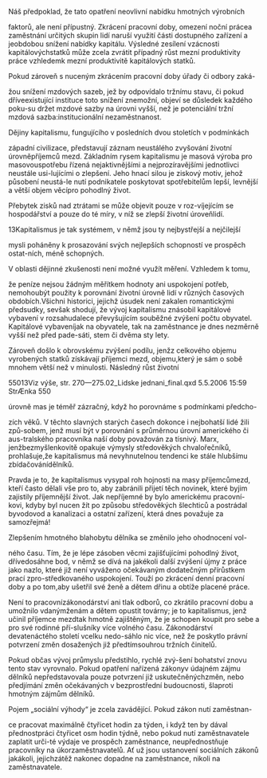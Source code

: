 
Náš předpoklad, že tato opatření neovlivní nabídku hmotných výrobních

faktorů, ale není přípustný. Zkrácení pracovní doby, omezení noční prácea zaměstnání určitých skupin lidí naruší využití části dostupného zařízení a jeobdobou snížení nabídky kapitálu. Výsledné zesílení vzácnosti kapitálovýchstatků může zcela zvrátit případný růst mezní produktivity práce vzhledemk mezní produktivitě kapitálových statků.

Pokud zároveň s nuceným zkrácením pracovní doby úřady či odbory zaká-

žou snížení mzdových sazeb, jež by odpovídalo tržnímu stavu, či pokud dříveexistující instituce toto snížení znemožní, objeví se důsledek každého poku-su držet mzdové sazby na úrovni vyšší, než je potenciální tržní mzdová sazba:institucionální nezaměstnanost.

Dějiny kapitalismu, fungujícího v posledních dvou stoletích v podmínkách

západní civilizace, představují záznam neustálého zvyšování životní úrovněpříjemců mezd. Základním rysem kapitalismu je masová výroba pro masovouspotřebu řízená nejaktivnějšími a nejprozíravějšími jednotlivci neustále usi-lujícími o zlepšení. Jeho hnací silou je ziskový motiv, jehož působení neustá-le nutí podnikatele poskytovat spotřebitelům lepší, levnější a větší objem věcípro pohodlný život.

Přebytek zisků nad ztrátami se může objevit pouze v roz-víjejícím se hospodářství a pouze do té míry, v níž se zlepší životní úroveňlidí.

13Kapitalismus je tak systémem, v němž jsou ty nejbystřejší a nejčilejší

mysli poháněny k prosazování svých nejlepších schopností ve prospěch ostat-ních, méně schopných.

V oblasti dějinné zkušenosti není možné využít měření. Vzhledem k tomu,

že peníze nejsou žádným měřítkem hodnoty ani uspokojení potřeb, nemohoubýt použity k porovnání životní úrovně lidí v různých časových obdobích.Všichni historici, jejichž úsudek není zakalen romantickými předsudky, sevšak shodují, že vývoj kapitalismu znásobil kapitálové vybavení v rozsahudalece převyšujícím souběžné zvýšení počtu obyvatel. Kapitálové vybaveníjak na obyvatele, tak na zaměstnance je dnes nezměrně vyšší než před pade-sáti, stem či dvěma sty lety.

Zároveň došlo k obrovskému zvýšení podílu, jenžz celkového objemu vyrobených statků získávají příjemci mezd, objemu,který je sám o sobě mnohem větší než v minulosti. Následný růst životní

55013Viz výše, str. 270—275.02_Lidske jednani_final.qxd 5.5.2006 15:59 StrÆnka 550

úrovně mas je téměř zázračný, když ho porovnáme s podmínkami předcho-

zích věků. V těchto slavných starých časech dokonce i nejbohatší lidé žili způ-sobem, jenž musí být v porovnání s průměrnou úrovní amerického či aus-tralského pracovníka naší doby považován za tísnivý. Marx, jenžbezmyšlenkovitě opakuje výmysly středověkých chvalořečníků, prohlašuje,že kapitalismus má nevyhnutelnou tendenci ke stále hlubšímu zbídačovánídělníků.

Pravda je to, že kapitalismus vysypal roh hojnosti na masy příjemcůmezd, kteří často dělali vše pro to, aby zabránili přijetí těch novinek, které byjim zajistily příjemnější život. Jak nepříjemné by bylo americkému pracovní-kovi, kdyby byl nucen žít po způsobu středověkých šlechticů a postrádal byvodovod a kanalizaci a ostatní zařízení, která dnes považuje za samozřejmá!

Zlepšením hmotného blahobytu dělníka se změnilo jeho ohodnocení vol-

ného času. Tím, že je lépe zásoben věcmi zajišťujícími pohodlný život, dřívedosáhne bod, v němž se dívá na jakékoli další zvýšení újmy z práce jako nazlo, které již není vyváženo očekávaným dodatečným přírůstkem prací zpro-středkovaného uspokojení. Touží po zkrácení denní pracovní doby a po tom,aby ušetřil své ženě a dětem dřinu a obtíže placené práce.

Není to pracovnízákonodárství ani tlak odborů, co zkrátilo pracovní dobu a umožnilo vdanýmženám a dětem opustit továrny; je to kapitalismus, jenž učinil příjemce mezdtak hmotně zajištěným, že je schopen koupit pro sebe a pro své rodinné pří-slušníky více volného času. Zákonodárství devatenáctého století vcelku nedo-sáhlo nic více, než že poskytlo právní potvrzení změn dosažených již předtímsouhrou tržních činitelů.

Pokud občas vývoj průmyslu předstihlo, rychlé zvý-šení bohatství znovu tento stav vyrovnalo. Pokud opatření nařízená zákonyv údajném zájmu dělníků nepředstavovala pouze potvrzení již uskutečněnýchzměn, nebo předjímání změn očekávaných v bezprostřední budoucnosti, šlaproti hmotným zájmům dělníků.

Pojem „sociální výhody“ je zcela zavádějící. Pokud zákon nutí zaměstnan-

ce pracovat maximálně čtyřicet hodin za týden, i když ten by dával přednostpráci čtyřicet osm hodin týdně, nebo pokud nutí zaměstnavatele zaplatit urči-té výdaje ve prospěch zaměstnance, neupřednostňuje pracovníky na úkorzaměstnavatelů. Ať už jsou ustanovení sociálních zákonů jakákoli, jejichzátěž nakonec dopadne na zaměstnance, nikoli na zaměstnavatele.
